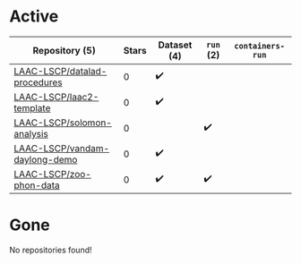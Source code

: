 # Active
| Repository (5) | Stars | Dataset (4) | `run` (2) | `containers-run` |
| --- | --- | --- | --- | --- |
| [LAAC-LSCP/datalad-procedures](https://github.com/LAAC-LSCP/datalad-procedures) | 0 | :heavy_check_mark: |  |  |
| [LAAC-LSCP/laac2-template](https://github.com/LAAC-LSCP/laac2-template) | 0 | :heavy_check_mark: |  |  |
| [LAAC-LSCP/solomon-analysis](https://github.com/LAAC-LSCP/solomon-analysis) | 0 |  | :heavy_check_mark: |  |
| [LAAC-LSCP/vandam-daylong-demo](https://github.com/LAAC-LSCP/vandam-daylong-demo) | 0 | :heavy_check_mark: |  |  |
| [LAAC-LSCP/zoo-phon-data](https://github.com/LAAC-LSCP/zoo-phon-data) | 0 | :heavy_check_mark: | :heavy_check_mark: |  |

# Gone
No repositories found!
